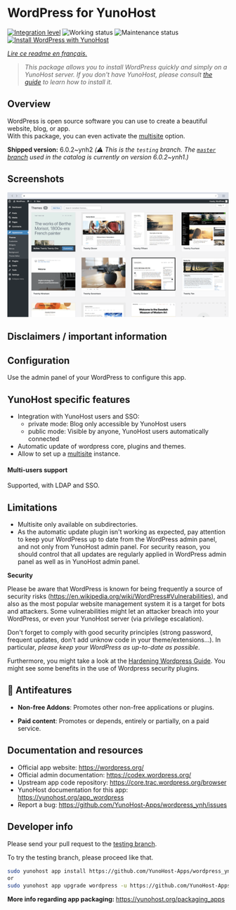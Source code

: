 <!--
N.B.: This README was automatically generated by https://github.com/YunoHost/apps/tree/master/tools/README-generator
It shall NOT be edited by hand.
-->

# WordPress for YunoHost

[![Integration level](https://dash.yunohost.org/integration/wordpress.svg)](https://dash.yunohost.org/appci/app/wordpress) ![Working status](https://ci-apps.yunohost.org/ci/badges/wordpress.status.svg) ![Maintenance status](https://ci-apps.yunohost.org/ci/badges/wordpress.maintain.svg)  
[![Install WordPress with YunoHost](https://install-app.yunohost.org/install-with-yunohost.svg)](https://install-app.yunohost.org/?app=wordpress)

*[Lire ce readme en français.](./README_fr.md)*

> *This package allows you to install WordPress quickly and simply on a YunoHost server.
If you don't have YunoHost, please consult [the guide](https://yunohost.org/#/install) to learn how to install it.*

## Overview

WordPress is open source software you can use to create a beautiful website, blog, or app.  
With this package, you can even activate the [multisite](https://wordpress.org/support/article/glossary/#multisite) option.


**Shipped version:** 6.0.2~ynh2 *(:warning: This is the `testing` branch. The [`master` branch](https://github.com/YunoHost-Apps/wordpress_ynh/tree/master) used in the catalog is currently on version 6.0.2\~ynh1.)*


## Screenshots

![Screenshot of WordPress](./doc/screenshots/screen-themes.png)

## Disclaimers / important information

## Configuration

Use the admin panel of your WordPress to configure this app.

## YunoHost specific features

 * Integration with YunoHost users and SSO:
   * private mode: Blog only accessible by YunoHost users
   * public mode: Visible by anyone, YunoHost users automatically connected
 * Automatic update of wordpress core, plugins and themes.
 * Allow to set up a [multisite](https://codex.wordpress.org/Glossary#Multisite) instance.

#### Multi-users support

Supported, with LDAP and SSO.

## Limitations

* Multisite only available on subdirectories.
* As the automatic update plugin isn't working as expected, pay attention to keep your WordPress up to date from the WordPress admin panel, and not only from YunoHost admin panel. For security reason, you should control that all updates are regularly applied in WordPress admin panel as well as in YunoHost admin panel.

**Security**

Please be aware that WordPress is known for being frequently a source of security risks (https://en.wikipedia.org/wiki/WordPress#Vulnerabilities), and also as the most popular website management system it is a target for bots and attackers.
Some vulnerabilities might let an attacker breach into your WordPress, or even your YunoHost server (via privilege escalation).

Don't forget to comply with good security principles (strong password, frequent updates, don't add unknow code in your theme/extensions…). In particular, *please keep your WordPress as up-to-date as possible*.

Furthermore, you might take a look at the [Hardening Wordpress Guide](https://wordpress.org/support/article/hardening-wordpress/). You might see some benefits in the use of Wordpress security plugins.

## :red_circle: Antifeatures

- **Non-free Addons**: Promotes other non-free applications or plugins.

- **Paid content**: Promotes or depends, entirely or partially, on a paid service.

## Documentation and resources

* Official app website: <https://wordpress.org/>
* Official admin documentation: <https://codex.wordpress.org/>
* Upstream app code repository: <https://core.trac.wordpress.org/browser>
* YunoHost documentation for this app: <https://yunohost.org/app_wordpress>
* Report a bug: <https://github.com/YunoHost-Apps/wordpress_ynh/issues>

## Developer info

Please send your pull request to the [testing branch](https://github.com/YunoHost-Apps/wordpress_ynh/tree/testing).

To try the testing branch, please proceed like that.

``` bash
sudo yunohost app install https://github.com/YunoHost-Apps/wordpress_ynh/tree/testing --debug
or
sudo yunohost app upgrade wordpress -u https://github.com/YunoHost-Apps/wordpress_ynh/tree/testing --debug
```

**More info regarding app packaging:** <https://yunohost.org/packaging_apps>

